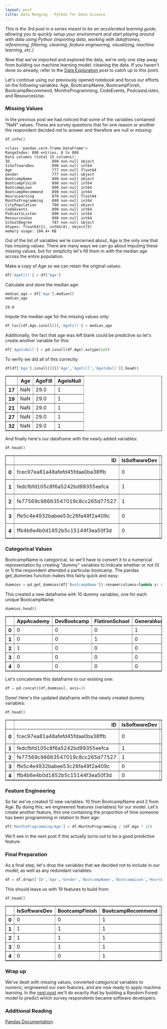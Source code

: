 ```yaml
---
layout: post
title: Data Munging - Python for Data Science
---
```


*This is the 3rd post in a series meant to be an accelerated learning guide, allowing you to quickly setup your environment and start playing around with data using Python (importing data, working with dataframes, referencing, filtering, cleaning, feature engineering, visualizing, machine learning, etc.)*

Now that we've imported and explored the data, we're only one step away from building our machine learning model: cleaning the data. If you haven't done so already, refer to the [Data Exploration](http://mitalbalar.com/2016/10/17/data-exploration-python-for-data-science.html "Data Exploration") post to catch up to this point. 

Let's continue using our previously opened notebook and focus our efforts on the following variables: Age, BootcampName, BootcampFinish, BootcampRecommend, MonthsProgramming, CodeEvents, PodcastsListen, and ResourcesUse. 


### Missing Values

In the previous post we had noticed that some of the variables contained "NaN" values. These are survey questions that for one reason or another the respondent decided not to answer and therefore are null or missing:


```python
df.info()
```

    <class 'pandas.core.frame.DataFrame'>
    RangeIndex: 890 entries, 0 to 889
    Data columns (total 15 columns):
    ID                   890 non-null object
    IsSoftwareDev        890 non-null int64
    Age                  777 non-null float64
    Gender               777 non-null object
    BootcampName         890 non-null object
    BootcampFinish       890 non-null int64
    BootcampLoan         890 non-null int64
    BootcampRecommend    890 non-null int64
    HoursLearning        878 non-null float64
    MonthsProgramming    890 non-null int64
    CityPopulation       780 non-null object
    CodeEvents           890 non-null int64
    PodcastsListen       890 non-null int64
    ResourcesUse         890 non-null int64
    SchoolDegree         787 non-null object
    dtypes: float64(2), int64(8), object(5)
    memory usage: 104.4+ KB


Out of the list of variables we're concerned about, Age is the only one that has missing values. There are many ways we can go about imputing these missing values, but for simplicity let's fill them in with the median age across the entire population.

Make a copy of Age so we can retain the original values:


```python
df['AgeFill'] = df['Age']
```

Calculate and store the median age:


```python
median_age = df['Age'].median()
median_age
```




    29.0



Impute the median age for the missing values only:


```python
df.loc[(df.Age.isnull()),'AgeFill'] = median_age
```

Additionally, the fact that age was left blank could be predictive so let's create another variable for this:


```python
df['AgeIsNull'] = pd.isnull(df.Age).astype(int)
```

To verify we did all of this correctly:


```python
df[df['Age'].isnull()][['Age','AgeFill','AgeIsNull']].head()
```




<div>
<table border="1" class="dataframe">
  <thead>
    <tr style="text-align: right;">
      <th></th>
      <th>Age</th>
      <th>AgeFill</th>
      <th>AgeIsNull</th>
    </tr>
  </thead>
  <tbody>
    <tr>
      <th>17</th>
      <td>NaN</td>
      <td>29.0</td>
      <td>1</td>
    </tr>
    <tr>
      <th>19</th>
      <td>NaN</td>
      <td>29.0</td>
      <td>1</td>
    </tr>
    <tr>
      <th>21</th>
      <td>NaN</td>
      <td>29.0</td>
      <td>1</td>
    </tr>
    <tr>
      <th>27</th>
      <td>NaN</td>
      <td>29.0</td>
      <td>1</td>
    </tr>
    <tr>
      <th>32</th>
      <td>NaN</td>
      <td>29.0</td>
      <td>1</td>
    </tr>
  </tbody>
</table>
</div>



And finally here's our dataframe with the newly added variables:


```python
df.head()
```




<div>
<table border="1" class="dataframe">
  <thead>
    <tr style="text-align: right;">
      <th></th>
      <th>ID</th>
      <th>IsSoftwareDev</th>
      <th>Age</th>
      <th>Gender</th>
      <th>BootcampName</th>
      <th>BootcampFinish</th>
      <th>BootcampLoan</th>
      <th>BootcampRecommend</th>
      <th>HoursLearning</th>
      <th>MonthsProgramming</th>
      <th>CityPopulation</th>
      <th>CodeEvents</th>
      <th>PodcastsListen</th>
      <th>ResourcesUse</th>
      <th>SchoolDegree</th>
      <th>AgeFill</th>
      <th>AgeIsNull</th>
    </tr>
  </thead>
  <tbody>
    <tr>
      <th>0</th>
      <td>fcec97ea81a48afefd45fdaa0ba38ffb</td>
      <td>0</td>
      <td>31.0</td>
      <td>male</td>
      <td>General Assembly</td>
      <td>0</td>
      <td>1</td>
      <td>1</td>
      <td>40.0</td>
      <td>3</td>
      <td>100,000 - 1 million</td>
      <td>1</td>
      <td>0</td>
      <td>1</td>
      <td>Bachelor's and Higher</td>
      <td>31.0</td>
      <td>0</td>
    </tr>
    <tr>
      <th>1</th>
      <td>fedcfbfd105c8f6a5242bd99355eefca</td>
      <td>1</td>
      <td>27.0</td>
      <td>male</td>
      <td>Flatiron School</td>
      <td>1</td>
      <td>0</td>
      <td>1</td>
      <td>15.0</td>
      <td>36</td>
      <td>&gt;1 million</td>
      <td>2</td>
      <td>1</td>
      <td>4</td>
      <td>Bachelor's and Higher</td>
      <td>27.0</td>
      <td>0</td>
    </tr>
    <tr>
      <th>2</th>
      <td>fe77569c98663547019c8cc265d77527</td>
      <td>1</td>
      <td>34.0</td>
      <td>male</td>
      <td>App Academy</td>
      <td>1</td>
      <td>0</td>
      <td>1</td>
      <td>5.0</td>
      <td>24</td>
      <td>&gt;1 million</td>
      <td>2</td>
      <td>0</td>
      <td>1</td>
      <td>Bachelor's and Higher</td>
      <td>34.0</td>
      <td>0</td>
    </tr>
    <tr>
      <th>3</th>
      <td>ffe5c4e4932babee53c26fa49f2a409c</td>
      <td>0</td>
      <td>33.0</td>
      <td>male</td>
      <td>Other</td>
      <td>1</td>
      <td>0</td>
      <td>1</td>
      <td>18.0</td>
      <td>36</td>
      <td>100,000 - 1 million</td>
      <td>1</td>
      <td>0</td>
      <td>7</td>
      <td>Bachelor's and Higher</td>
      <td>33.0</td>
      <td>0</td>
    </tr>
    <tr>
      <th>4</th>
      <td>ffb4b6e4b0d1852b5c15144f3ea50f3d</td>
      <td>0</td>
      <td>21.0</td>
      <td>male</td>
      <td>Other</td>
      <td>0</td>
      <td>0</td>
      <td>1</td>
      <td>10.0</td>
      <td>7</td>
      <td>&lt;100,000</td>
      <td>0</td>
      <td>0</td>
      <td>10</td>
      <td>Less than Bachelor's</td>
      <td>21.0</td>
      <td>0</td>
    </tr>
  </tbody>
</table>
</div>



### Categorical Values

BootcampName is categorical, so we'll have to convert it to a numerical representation by creating "dummy" variables to indicate whether or not (0 or 1) the respondent attended a particular bootcamp. The pandas get_dummies function makes this fairly quick and easy:


```python
dummies = pd.get_dummies(df['BootcampName']).rename(columns=lambda x: x.replace(' ', ''))
```

This created a new dataframe with 10 dummy variables, one for each unique BootcampName:


```python
dummies.head()
```




<div>
<table border="1" class="dataframe">
  <thead>
    <tr style="text-align: right;">
      <th></th>
      <th>AppAcademy</th>
      <th>DevBootcamp</th>
      <th>FlatironSchool</th>
      <th>GeneralAssembly</th>
      <th>HackReactor</th>
      <th>HackbrightAcademy</th>
      <th>Other</th>
      <th>PrimeDigitalAcademy</th>
      <th>TheIronYard</th>
      <th>Turing</th>
    </tr>
  </thead>
  <tbody>
    <tr>
      <th>0</th>
      <td>0</td>
      <td>0</td>
      <td>0</td>
      <td>1</td>
      <td>0</td>
      <td>0</td>
      <td>0</td>
      <td>0</td>
      <td>0</td>
      <td>0</td>
    </tr>
    <tr>
      <th>1</th>
      <td>0</td>
      <td>0</td>
      <td>1</td>
      <td>0</td>
      <td>0</td>
      <td>0</td>
      <td>0</td>
      <td>0</td>
      <td>0</td>
      <td>0</td>
    </tr>
    <tr>
      <th>2</th>
      <td>1</td>
      <td>0</td>
      <td>0</td>
      <td>0</td>
      <td>0</td>
      <td>0</td>
      <td>0</td>
      <td>0</td>
      <td>0</td>
      <td>0</td>
    </tr>
    <tr>
      <th>3</th>
      <td>0</td>
      <td>0</td>
      <td>0</td>
      <td>0</td>
      <td>0</td>
      <td>0</td>
      <td>1</td>
      <td>0</td>
      <td>0</td>
      <td>0</td>
    </tr>
    <tr>
      <th>4</th>
      <td>0</td>
      <td>0</td>
      <td>0</td>
      <td>0</td>
      <td>0</td>
      <td>0</td>
      <td>1</td>
      <td>0</td>
      <td>0</td>
      <td>0</td>
    </tr>
  </tbody>
</table>
</div>



Let's concatenate this dataframe to our existing one:


```python
df = pd.concat([df,dummies], axis=1)
```

Done! Here's the updated dataframe with the newly created dummy variables:


```python
df.head()
```




<div>
<table border="1" class="dataframe">
  <thead>
    <tr style="text-align: right;">
      <th></th>
      <th>ID</th>
      <th>IsSoftwareDev</th>
      <th>Age</th>
      <th>Gender</th>
      <th>BootcampName</th>
      <th>BootcampFinish</th>
      <th>BootcampLoan</th>
      <th>BootcampRecommend</th>
      <th>HoursLearning</th>
      <th>MonthsProgramming</th>
      <th>...</th>
      <th>AppAcademy</th>
      <th>DevBootcamp</th>
      <th>FlatironSchool</th>
      <th>GeneralAssembly</th>
      <th>HackReactor</th>
      <th>HackbrightAcademy</th>
      <th>Other</th>
      <th>PrimeDigitalAcademy</th>
      <th>TheIronYard</th>
      <th>Turing</th>
    </tr>
  </thead>
  <tbody>
    <tr>
      <th>0</th>
      <td>fcec97ea81a48afefd45fdaa0ba38ffb</td>
      <td>0</td>
      <td>31.0</td>
      <td>male</td>
      <td>General Assembly</td>
      <td>0</td>
      <td>1</td>
      <td>1</td>
      <td>40.0</td>
      <td>3</td>
      <td>...</td>
      <td>0</td>
      <td>0</td>
      <td>0</td>
      <td>1</td>
      <td>0</td>
      <td>0</td>
      <td>0</td>
      <td>0</td>
      <td>0</td>
      <td>0</td>
    </tr>
    <tr>
      <th>1</th>
      <td>fedcfbfd105c8f6a5242bd99355eefca</td>
      <td>1</td>
      <td>27.0</td>
      <td>male</td>
      <td>Flatiron School</td>
      <td>1</td>
      <td>0</td>
      <td>1</td>
      <td>15.0</td>
      <td>36</td>
      <td>...</td>
      <td>0</td>
      <td>0</td>
      <td>1</td>
      <td>0</td>
      <td>0</td>
      <td>0</td>
      <td>0</td>
      <td>0</td>
      <td>0</td>
      <td>0</td>
    </tr>
    <tr>
      <th>2</th>
      <td>fe77569c98663547019c8cc265d77527</td>
      <td>1</td>
      <td>34.0</td>
      <td>male</td>
      <td>App Academy</td>
      <td>1</td>
      <td>0</td>
      <td>1</td>
      <td>5.0</td>
      <td>24</td>
      <td>...</td>
      <td>1</td>
      <td>0</td>
      <td>0</td>
      <td>0</td>
      <td>0</td>
      <td>0</td>
      <td>0</td>
      <td>0</td>
      <td>0</td>
      <td>0</td>
    </tr>
    <tr>
      <th>3</th>
      <td>ffe5c4e4932babee53c26fa49f2a409c</td>
      <td>0</td>
      <td>33.0</td>
      <td>male</td>
      <td>Other</td>
      <td>1</td>
      <td>0</td>
      <td>1</td>
      <td>18.0</td>
      <td>36</td>
      <td>...</td>
      <td>0</td>
      <td>0</td>
      <td>0</td>
      <td>0</td>
      <td>0</td>
      <td>0</td>
      <td>1</td>
      <td>0</td>
      <td>0</td>
      <td>0</td>
    </tr>
    <tr>
      <th>4</th>
      <td>ffb4b6e4b0d1852b5c15144f3ea50f3d</td>
      <td>0</td>
      <td>21.0</td>
      <td>male</td>
      <td>Other</td>
      <td>0</td>
      <td>0</td>
      <td>1</td>
      <td>10.0</td>
      <td>7</td>
      <td>...</td>
      <td>0</td>
      <td>0</td>
      <td>0</td>
      <td>0</td>
      <td>0</td>
      <td>0</td>
      <td>1</td>
      <td>0</td>
      <td>0</td>
      <td>0</td>
    </tr>
  </tbody>
</table>
</div>



### Feature Engineering

So far we've created 12 new variables: 10 from BootcampName and 2 from Age. By doing this, we engineered features (variables) for our model. Let's create another feature, this one containing the proportion of time someone has been programming in relation to their age:


```python
df['MonthsProgramming/Age'] = df.MonthsProgramming / (df.Age * 12)
```

We'll see in the next post if this actually turns out to be a good predictive feature.

### Final Preparation

As a final step, let's drop the variables that we decided not to include in our model, as well as any redundant variables:


```python
df = df.drop(['ID','Age','Gender','BootcampName','BootcampLoan','HoursLearning','CityPopulation','SchoolDegree'], axis=1) 
```

This should leave us with 19 features to build from:


```python
df.head()
```




<div>
<table border="1" class="dataframe">
  <thead>
    <tr style="text-align: right;">
      <th></th>
      <th>IsSoftwareDev</th>
      <th>BootcampFinish</th>
      <th>BootcampRecommend</th>
      <th>MonthsProgramming</th>
      <th>CodeEvents</th>
      <th>PodcastsListen</th>
      <th>ResourcesUse</th>
      <th>AgeFill</th>
      <th>AgeIsNull</th>
      <th>AppAcademy</th>
      <th>DevBootcamp</th>
      <th>FlatironSchool</th>
      <th>GeneralAssembly</th>
      <th>HackReactor</th>
      <th>HackbrightAcademy</th>
      <th>Other</th>
      <th>PrimeDigitalAcademy</th>
      <th>TheIronYard</th>
      <th>Turing</th>
      <th>MonthsProgramming/Age</th>
    </tr>
  </thead>
  <tbody>
    <tr>
      <th>0</th>
      <td>0</td>
      <td>0</td>
      <td>1</td>
      <td>3</td>
      <td>1</td>
      <td>0</td>
      <td>1</td>
      <td>31.0</td>
      <td>0</td>
      <td>0</td>
      <td>0</td>
      <td>0</td>
      <td>1</td>
      <td>0</td>
      <td>0</td>
      <td>0</td>
      <td>0</td>
      <td>0</td>
      <td>0</td>
      <td>0.008065</td>
    </tr>
    <tr>
      <th>1</th>
      <td>1</td>
      <td>1</td>
      <td>1</td>
      <td>36</td>
      <td>2</td>
      <td>1</td>
      <td>4</td>
      <td>27.0</td>
      <td>0</td>
      <td>0</td>
      <td>0</td>
      <td>1</td>
      <td>0</td>
      <td>0</td>
      <td>0</td>
      <td>0</td>
      <td>0</td>
      <td>0</td>
      <td>0</td>
      <td>0.111111</td>
    </tr>
    <tr>
      <th>2</th>
      <td>1</td>
      <td>1</td>
      <td>1</td>
      <td>24</td>
      <td>2</td>
      <td>0</td>
      <td>1</td>
      <td>34.0</td>
      <td>0</td>
      <td>1</td>
      <td>0</td>
      <td>0</td>
      <td>0</td>
      <td>0</td>
      <td>0</td>
      <td>0</td>
      <td>0</td>
      <td>0</td>
      <td>0</td>
      <td>0.058824</td>
    </tr>
    <tr>
      <th>3</th>
      <td>0</td>
      <td>1</td>
      <td>1</td>
      <td>36</td>
      <td>1</td>
      <td>0</td>
      <td>7</td>
      <td>33.0</td>
      <td>0</td>
      <td>0</td>
      <td>0</td>
      <td>0</td>
      <td>0</td>
      <td>0</td>
      <td>0</td>
      <td>1</td>
      <td>0</td>
      <td>0</td>
      <td>0</td>
      <td>0.090909</td>
    </tr>
    <tr>
      <th>4</th>
      <td>0</td>
      <td>0</td>
      <td>1</td>
      <td>7</td>
      <td>0</td>
      <td>0</td>
      <td>10</td>
      <td>21.0</td>
      <td>0</td>
      <td>0</td>
      <td>0</td>
      <td>0</td>
      <td>0</td>
      <td>0</td>
      <td>0</td>
      <td>1</td>
      <td>0</td>
      <td>0</td>
      <td>0</td>
      <td>0.027778</td>
    </tr>
  </tbody>
</table>
</div>



### Wrap up

We've dealt with missing values, converted categorical variables to numeric, engineered our own features, and are now ready to apply machine learning. In the [next post](http://www.mitalbalar.com "Random Forest") we'll do exactly that by building a Random Forest model to predict which survey respondents became software developers.

### Additional Reading

[Pandas Documentation](http://pandas.pydata.org/pandas-docs/stable/index.html "Pandas Documentation")

